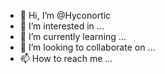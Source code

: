- 👋 Hi, I’m @Hyconortic
- 👀 I’m interested in ...
- 🌱 I’m currently learning ...
- 💞️ I’m looking to collaborate on ...
- 📫 How to reach me ...

<!---
Hyconortic/Hyconortic is a ✨ special ✨ repository because its `README.md` (this file) appears on your GitHub profile.
You can click the Preview link to take a look at your changes.
--->
